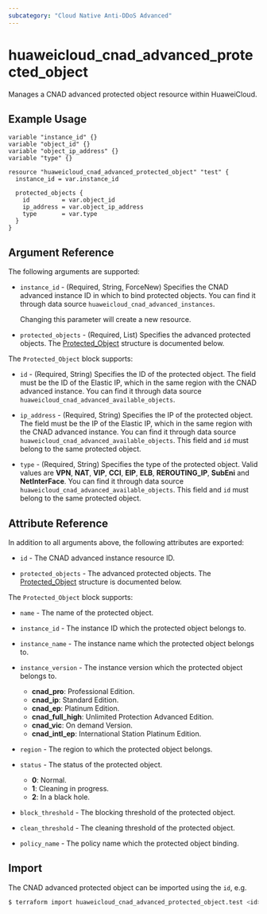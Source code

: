 ```yaml
---
subcategory: "Cloud Native Anti-DDoS Advanced"
---
```


# huaweicloud_cnad_advanced_protected_object

Manages a CNAD advanced protected object resource within HuaweiCloud.

## Example Usage

```hcl
variable "instance_id" {}
variable "object_id" {}
variable "object_ip_address" {}
variable "type" {}

resource "huaweicloud_cnad_advanced_protected_object" "test" {
  instance_id = var.instance_id
  
  protected_objects {
    id         = var.object_id
    ip_address = var.object_ip_address
    type       = var.type
  }
}
```

## Argument Reference

The following arguments are supported:

* `instance_id` - (Required, String, ForceNew) Specifies the CNAD advanced instance ID in which to bind protected
  objects. You can find it through data source `huaweicloud_cnad_advanced_instances`.

  Changing this parameter will create a new resource.

* `protected_objects` - (Required, List) Specifies the advanced protected objects.
  The [Protected_Object](#advancedProtectedObject_protected_objects) structure is documented below.

<a name="advancedProtectedObject_protected_objects"></a>
The `Protected_Object` block supports:

* `id` - (Required, String) Specifies the ID of the protected object. The field must be the ID of the Elastic IP,
  which in the same region with the CNAD advanced instance. You can find it through data source
  `huaweicloud_cnad_advanced_available_objects`.

* `ip_address` - (Required, String) Specifies the IP of the protected object. The field must be the IP of the Elastic
  IP, which in the same region with the CNAD advanced instance. You can find it through data source
  `huaweicloud_cnad_advanced_available_objects`. This field and `id` must belong to the same protected object.

* `type` - (Required, String) Specifies the type of the protected object. Valid values are **VPN**, **NAT**, **VIP**,
  **CCI**, **EIP**, **ELB**, **REROUTING_IP**, **SubEni** and **NetInterFace**. You can find it through data source
  `huaweicloud_cnad_advanced_available_objects`. This field and `id` must belong to the same protected object.

## Attribute Reference

In addition to all arguments above, the following attributes are exported:

* `id` - The CNAD advanced instance resource ID.

* `protected_objects` - The advanced protected objects.
  The [Protected_Object](#advancedProtectedObject_GetAdvancedProtectedObjects) structure is documented below.

<a name="advancedProtectedObject_GetAdvancedProtectedObjects"></a>
The `Protected_Object` block supports:

* `name` - The name of the protected object.

* `instance_id` - The instance ID which the protected object belongs to.

* `instance_name` - The instance name which the protected object belongs to.

* `instance_version` - The instance version which the protected object belongs to.
  + **cnad_pro**: Professional Edition.
  + **cnad_ip**: Standard Edition.
  + **cnad_ep**: Platinum Edition.
  + **cnad_full_high**: Unlimited Protection Advanced Edition.
  + **cnad_vic**: On demand Version.
  + **cnad_intl_ep**: International Station Platinum Edition.

* `region` - The region to which the protected object belongs.

* `status` - The status of the protected object.
  + **0**: Normal.
  + **1**: Cleaning in progress.
  + **2**: In a black hole.

* `block_threshold` - The blocking threshold of the protected object.

* `clean_threshold` - The cleaning threshold of the protected object.

* `policy_name` - The policy name which the protected object binding.

## Import

The CNAD advanced protected object can be imported using the `id`, e.g.

```bash
$ terraform import huaweicloud_cnad_advanced_protected_object.test <id>
```
